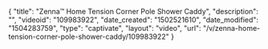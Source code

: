 {
    "title": "Zenna&trade; Home Tension Corner Pole Shower Caddy",
    "description": "",
    "videoid": "109983922",
    "date_created": "1502521610",
    "date_modified": "1504283759",
    "type": "captivate",
    "layout": "video",
    "url": "\/v\/zenna-home-tension-corner-pole-shower-caddy\/109983922"
}